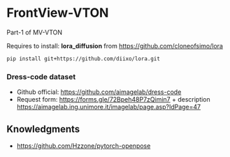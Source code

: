 # FrontView-VTON

Part-1 of MV-VTON

Requires to install: **lora_diffusion** from https://github.com/cloneofsimo/lora

```bash
pip install git+https://github.com/diixo/lora.git
```

### Dress-code dataset

* Github official: https://github.com/aimagelab/dress-code
* Request form: https://forms.gle/72Bpeh48P7zQimin7 + description https://aimagelab.ing.unimore.it/imagelab/page.asp?IdPage=47


## Knowledgments

* https://github.com/Hzzone/pytorch-openpose
